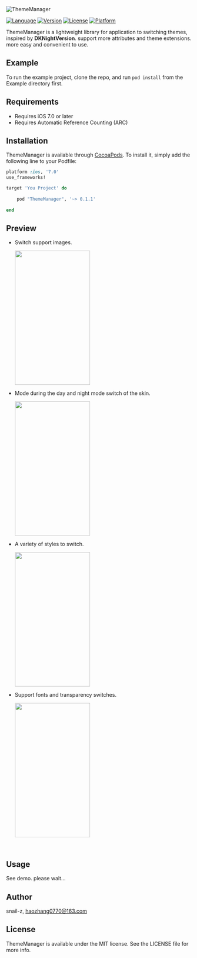  <img src="http://oqebi7u13.bkt.clouddn.com/ThemeManager.png" alt="ThemeManager" title="ThemeManager">

[![Language](https://img.shields.io/badge/Language-%20Objective--C%20-orange.svg)](https://travis-ci.org/snail-z/ThemeManager)
[![Version](https://img.shields.io/badge/pod-v0.1.1-brightgreen.svg)](http://cocoapods.org/pods/ThemeManager)
[![License](https://img.shields.io/badge/license-MIT-blue.svg)](http://cocoapods.org/pods/ThemeManager)
[![Platform](https://img.shields.io/badge/platform-%20iOS7.0+%20-lightgrey.svg)](http://cocoapods.org/pods/ThemeManager)

ThemeManager is a lightweight  library for application to switching themes, inspired by **DKNightVersion**. support more attributes and theme extensions. more easy and convenient to use.



## Example

To run the example project, clone the repo, and run `pod install` from the Example directory first.

## Requirements

- Requires iOS 7.0 or later
- Requires Automatic Reference Counting (ARC)

## Installation

ThemeManager is available through [CocoaPods](http://cocoapods.org). To install
it, simply add the following line to your Podfile:

```ruby
platform :ios, '7.0'
use_frameworks!

target 'You Project' do
    
	pod "ThemeManager", '~> 0.1.1'
    
end
```

## Preview 

- Switch support images.

  <img src="http://oqebi7u13.bkt.clouddn.com/preview1.gif" width="204px" height="365px">


- Mode during the day and night mode switch of the skin.

  <img src="http://oqebi7u13.bkt.clouddn.com/preview2.gif" width="204px" height="365px">



- A variety of styles to switch.

  <img src="http://oqebi7u13.bkt.clouddn.com/preview3.gif" width="204px" height="365px">

- Support fonts and transparency switches.

  <img src="http://oqebi7u13.bkt.clouddn.com/preview4.gif" width="204px" height="365px">

  ​
## Usage

See demo. please wait...

## Author

snail-z, haozhang0770@163.com

## License

ThemeManager is available under the MIT license. See the LICENSE file for more info.


